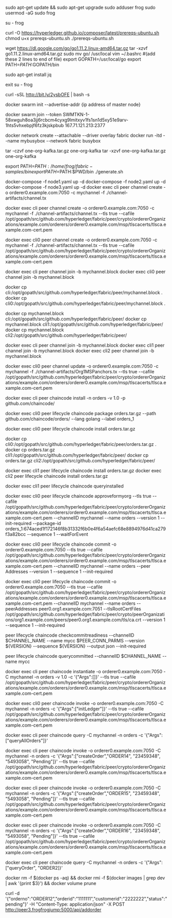sudo apt-get update && sudo apt-get upgrade
sudo adduser frog
sudo usermod -aG sudo frog

su - frog

curl -O https://hyperledger.github.io/composer/latest/prereqs-ubuntu.sh
chmod u+x prereqs-ubuntu.sh
./prereqs-ubuntu.sh

wget https://dl.google.com/go/go1.11.2.linux-amd64.tar.gz
tar -xzvf go1.11.2.linux-amd64.tar.gz
sudo mv go/ /usr/local
vim ~/.bashrc
#(add these 2 lines to end of file)
export GOPATH=/usr/local/go
export PATH=$PATH:$GOPATH/bin

sudo apt-get install jq

exit
su - frog

curl -sSL http://bit.ly/2ysbOFE | bash -s

docker swarm init --advertise-addr {ip address of master node}

docker swarm join --token SWMTKN-1-58xwguh8oa3jj6rcbcm4cyxg9lmitxyv1fs1sn1d5xy51e9arv-1hts5vhxebpjf6fz3kjskpbub 167.71.121.213:2377

docker network create --attachable --driver overlay fabric
docker run -itd --name mybusybox --network fabric busybox

tar -czvf one-org-kafka.tar.gz one-org-kafka
tar -xzvf one-org-kafka.tar.gz one-org-kafka

export PATH=$PATH:/home/frog/fabric-samples/bin
export PATH=$PATH:$PWD/bin
./generate.sh

docker-compose -f node1.yaml up -d
docker-compose -f node2.yaml up -d
docker-compose -f node3.yaml up -d
docker exec cli peer channel create -o orderer0.example.com:7050 -c mychannel -f ./channel-artifacts/channel.tx

docker exec cli peer channel create -o orderer0.example.com:7050 -c mychannel -f ./channel-artifacts/channel.tx --tls true --cafile /opt/gopath/src/github.com/hyperledger/fabric/peer/crypto/ordererOrganizations/example.com/orderers/orderer0.example.com/msp/tlscacerts/tlsca.example.com-cert.pem

docker exec cli0 peer channel create -o orderer0.example.com:7050 -c mychannel -f ./channel-artifacts/channel.tx --tls true --cafile /opt/gopath/src/github.com/hyperledger/fabric/peer/crypto/ordererOrganizations/example.com/orderers/orderer0.example.com/msp/tlscacerts/tlsca.example.com-cert.pem

docker exec cli peer channel join -b mychannel.block
docker exec cli0 peer channel join -b mychannel.block

docker cp cli:/opt/gopath/src/github.com/hyperledger/fabric/peer/mychannel.block .
docker cp cli0:/opt/gopath/src/github.com/hyperledger/fabric/peer/mychannel.block .

docker cp mychannel.block cli:/opt/gopath/src/github.com/hyperledger/fabric/peer/
docker cp mychannel.block cli1:/opt/gopath/src/github.com/hyperledger/fabric/peer/
docker cp mychannel.block cli2:/opt/gopath/src/github.com/hyperledger/fabric/peer/

docker exec cli peer channel join -b mychannel.block
docker exec cli1 peer channel join -b mychannel.block
docker exec cli2 peer channel join -b mychannel.block


docker exec cli0 peer channel update -o orderer0.example.com:7050 -c mychannel -f ./channel-artifacts/Org1MSPanchors.tx --tls true --cafile /opt/gopath/src/github.com/hyperledger/fabric/peer/crypto/ordererOrganizations/example.com/orderers/orderer0.example.com/msp/tlscacerts/tlsca.example.com-cert.pem

docker exec cli peer chaincode install -n orders -v 1.0 -p github.com/chaincode/

docker exec cli0 peer lifecycle chaincode package orders.tar.gz --path github.com/chaincode/orders/ --lang golang --label orders_1

docker exec cli0 peer lifecycle chaincode install orders.tar.gz

docker cp cli0:/opt/gopath/src/github.com/hyperledger/fabric/peer/orders.tar.gz .
docker cp orders.tar.gz cli1:/opt/gopath/src/github.com/hyperledger/fabric/peer/
docker cp orders.tar.gz cli2:/opt/gopath/src/github.com/hyperledger/fabric/peer/

docker exec cli1 peer lifecycle chaincode install orders.tar.gz
docker exec cli2 peer lifecycle chaincode install orders.tar.gz

docker exec cli1 peer lifecycle chaincode queryinstalled

docker exec cli0 peer lifecycle chaincode approveformyorg --tls true --cafile /opt/gopath/src/github.com/hyperledger/fabric/peer/crypto/ordererOrganizations/example.com/orderers/orderer0.example.com/msp/tlscacerts/tlsca.example.com-cert.pem --channelID mychannel --name orders --version 1 --init-required --package-id orders_1:674aced1f172146f8b31332f6b0e4f6a54aefc68e8894976d41ca279f3a82bcc --sequence 1 --waitForEvent

docker exec cli0 peer lifecycle chaincode commit -o orderer0.example.com:7050 --tls true --cafile /opt/gopath/src/github.com/hyperledger/fabric/peer/crypto/ordererOrganizations/example.com/orderers/orderer0.example.com/msp/tlscacerts/tlsca.example.com-cert.pem --channelID mychannel --name orders --peer Addresses --version 1 --sequence 1 --init-required

docker exec cli0 peer lifecycle chaincode commit -o orderer0.example.com:7050 --tls true --cafile /opt/gopath/src/github.com/hyperledger/fabric/peer/crypto/ordererOrganizations/example.com/orderers/orderer0.example.com/msp/tlscacerts/tlsca.example.com-cert.pem --channelID mychannel --name orders --peerAddresses peer0.org1.example.com:7051 --tlsRootCertFiles /opt/gopath/src/github.com/hyperledger/fabric/peer/crypto/peerOrganizations/org1.example.com/peers/peer0.org1.example.com/tls/ca.crt --version 1 --sequence 1 --init-required

peer lifecycle chaincode checkcommitreadiness --channelID $CHANNEL_NAME --name mycc $PEER_CONN_PARMS --version ${VERSION} --sequence ${VERSION} --output json --init-required

peer lifecycle chaincode querycommitted --channelID $CHANNEL_NAME --name mycc


docker exec cli peer chaincode instantiate -o orderer0.example.com:7050 -C mychannel -n orders -v 1.0 -c '{"Args":[]}' --tls true --cafile /opt/gopath/src/github.com/hyperledger/fabric/peer/crypto/ordererOrganizations/example.com/orderers/orderer0.example.com/msp/tlscacerts/tlsca.example.com-cert.pem

docker exec cli0 peer chaincode invoke -o orderer0.example.com:7050 -C mychannel -n orders -c '{"Args":["initLedger"]}' --tls true --cafile /opt/gopath/src/github.com/hyperledger/fabric/peer/crypto/ordererOrganizations/example.com/orderers/orderer0.example.com/msp/tlscacerts/tlsca.example.com-cert.pem

docker exec cli peer chaincode query -C mychannel -n orders -c '{"Args":["queryAllOrders"]}' 

docker exec cli peer chaincode invoke -o orderer0.example.com:7050 -C mychannel -n orders -c '{"Args":["createOrder","ORDER14", "23459348", "5493058", "Pending"]}' --tls true --cafile /opt/gopath/src/github.com/hyperledger/fabric/peer/crypto/ordererOrganizations/example.com/orderers/orderer0.example.com/msp/tlscacerts/tlsca.example.com-cert.pem

docker exec cli peer chaincode invoke -o orderer0.example.com:7050 -C mychannel -n orders -c '{"Args":["createOrder","ORDER15", "23459348", "5493058", "Pending"]}' --tls true --cafile /opt/gopath/src/github.com/hyperledger/fabric/peer/crypto/ordererOrganizations/example.com/orderers/orderer0.example.com/msp/tlscacerts/tlsca.example.com-cert.pem

docker exec cli peer chaincode invoke -o orderer0.example.com:7050 -C mychannel -n orders -c '{"Args":["createOrder","ORDER16", "23459348", "5493058", "Pending"]}' --tls true --cafile /opt/gopath/src/github.com/hyperledger/fabric/peer/crypto/ordererOrganizations/example.com/orderers/orderer0.example.com/msp/tlscacerts/tlsca.example.com-cert.pem

docker exec cli peer chaincode query -C mychannel -n orders -c '{"Args":["queryOrder", "ORDER2]}' 

docker rm -f $(docker ps -aq) && docker rmi -f $(docker images | grep dev | awk '{print $3}') && docker volume prune

curl -d '{"orderno":"ORDER12","orderid":"1111111","customerid":"2222222","status":"pending"}' -H "Content-Type: application/json" -X POST http://peer3.frogfrogjump:5000/api/addorder
